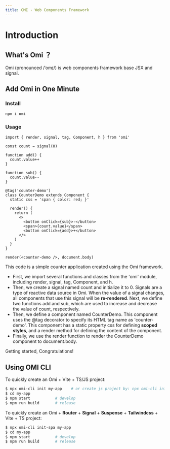 ```yaml
---
title: OMI - Web Components Framework
---
```


# Introduction

## What's Omi ？

Omi (pronounced /ˈomɪ/) is web components framework base JSX and signal.

<!-- <em> Omi looks really neat!<br> </em>
　　　　— [Jason Miller (Creator of Preact)](https://twitter.com/_developit/)

<em> I really like the trend towards "frameworks" that:<br><br>`class Component extends HTMLElement {..}`<br> <br>This one, Omi, is from Tencent.</em>       
　　　　— [Dion Almaer](https://twitter.com/dalmaer/) -->

## Add Omi in One Minute

### Install 

```bash
npm i omi
```


### Usage

```tsx {1,3-11,13-26,28}
import { render, signal, tag, Component, h } from 'omi'

const count = signal(0)

function add() {
  count.value++
}

function sub() {
  count.value--
}

@tag('counter-demo')
class CounterDemo extends Component {
  static css = 'span { color: red; }'

  render() {
    return (
      <>
        <button onClick={sub}>-</button>
        <span>{count.value}</span>
        <button onClick={add}>+</button>
      </>
    )
  }
}

render(<counter-demo />, document.body)
```

This code is a simple counter application created using the Omi framework.

* First, we import several functions and classes from the 'omi' module, including render, signal, tag, Component, and h.
* Then, we create a signal named count and initialize it to 0. Signals are a type of reactive data source in Omi. When the value of a signal changes, all components that use this signal will be **re-rendered**. Next, we define two functions add and sub, which are used to increase and decrease the value of count, respectively.
* Then, we define a component named CounterDemo. This component uses the @tag decorator to specify its HTML tag name as 'counter-demo'. This component has a static property css for defining **scoped styles**, and a render method for defining the content of the component.
* Finally, we use the render function to render the CounterDemo component to document.body.

Getting started, Congratulations!

## Using OMI CLI

To quickly create an Omi + Vite + TS/JS project:

```bash
$ npx omi-cli init my-app    # or create js project by: npx omi-cli init-js my-app
$ cd my-app           
$ npm start           # develop
$ npm run build       # release
```

To quickly create an Omi + **Router** + **Signal** + **Suspense** + **Tailwindcss** + Vite + TS project:

```bash
$ npx omi-cli init-spa my-app  
$ cd my-app           
$ npm start           # develop
$ npm run build       # release
```
